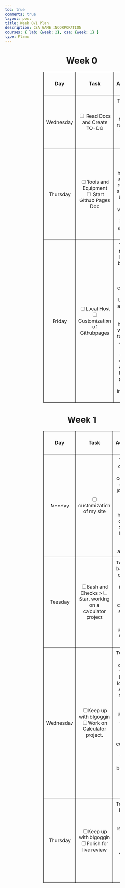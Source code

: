 ```yaml
---
toc: true
comments: true
layout: post
title: Week 0/1 Plan 
description: CSA GAME INCORPORATION
courses: { lab: {week: 2}, csa: {week: 1} }
type: Plans
---
```

<div class = head>
<h1> Week 0</h1>
</div>
<style>
    .head {
    text-align: center;
    }
</style>

<head>
    <style>
        table {
            border-collapse: collapse;
            width: 50%;
            margin: auto;
        }
        th, td {
            border: 1px solid black;
            padding: 8px;
            text-align: center;
        }
    </style>
</head>
<body>

<table>
    <tr>
        <th>Day</th>
        <th>Task</th>
        <th>Daily Accomplishments and TO-DO</th>
    </tr>
    <tr>
        <td>Wednesday</td>
        <td><input type="checkbox"> Read Docs and Create TO-DO</td>
        <td>Today I Review All the pages included, tomorrow I hope to get started with wordking on my tools and installations.</td>
    </tr>
    <tr>
        <td>Thursday</td>
        <td><input type="checkbox">Tools and Equipment<br><input type="checkbox"> Start Github Pages Doc</td>
        <td>Today I got through my installations however I ran into some issues with running local host and make server. I believe my gems may not be working, I will find solutions on the internet to sei f I am able to fix this issue.</td>
    </tr>
    <tr>
        <td>Friday</td>
        <td><input type="checkbox">Local Host<br> <input type="checkbox">Customization of Githubpages</td>
        <td>Today I was able to get my site on local host I used bundle install and gem bundler install, Also I started to customize my site by changing my theme to cayman and I continued to update by changing, however I get lost while customizing to find the nav bar and link stuff for this instance I created my own nav bar and was able to link it as I learned in csp to put brackets and percents to include something in your header.  </td>
    </tr>
</table>
<div class = head>
    <h1> Week 1</h1>
    </div>
    <table>
        <tr>
            <th>Day</th>
            <th>Task</th>
            <th>Daily Accomplishments and TO-DO</th>
        </tr>
        <tr>
            <td>Monday</td>
            <td><input type="checkbox"> customization of my site</td>
            <td>Today I work on customization of my site and continued to work on blogging my journey.Today my partner and I overcame a challenge of helping him work on launching his site on local, his issue also game with the gem which we were able to overcome</td>
        </tr>
        <tr>
            <td>Tuesday</td>
            <td><input type="checkbox">Bash and Checks ><input type="checkbox">Start working on a calculator project </td>
            <td>Today I worked on bash and check in order to see how everything was installed I got to understanding certain linux commands, also I started blogging my progress to get a better understanding of what everything means. </td>
        </tr>
        <tr>
            <td>Wednesday</td>
            <td><input type="checkbox">Keep up with blgoggin<br> <input type="checkbox">Work on Calculator project. </td>
            <td>Today I worked on better customization of the site to get a better insight of logging my ideas, also I worked on the integraation project to get a better understanding of js by creating a calculator and understanding how each command works. I will continue working on this tomorrow and begin to polish for my live review which is scheduled for friday.   </td>
         </tr>
<tr>
            <td>Thursday</td>
            <td><input type="checkbox">Keep up with blgoggin<br> <input type="checkbox">Polish for live review </td>
            <td>Today I worked on keeping up with my blog live notebook and recording insights from teh week also I created a about me page and finsihed my calculator tomorrow I am ready for my review.  </td>
 </tr>
</table>
</body>
